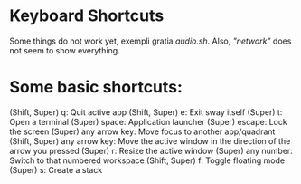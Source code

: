 # Keyboard Shortcuts

Some things do not work yet, exempli gratia *audio.sh*. Also, *"network"* does not seem to show everything.

Some basic shortcuts:
====================

(Shift, Super) q: Quit active app
(Shift, Super) e: Exit sway itself
(Super) t: Open a terminal
(Super) space: Application launcher
(Super) escape: Lock the screen
(Super) any arrow key: Move focus to another app/quadrant
(Shift, Super) any arrow key: Move the active window in the direction of the arrow you pressed
(Super) r: Resize the active window
(Super) any number: Switch to that numbered workspace
(Shift, Super) f: Toggle floating mode
(Super) s: Create a stack
